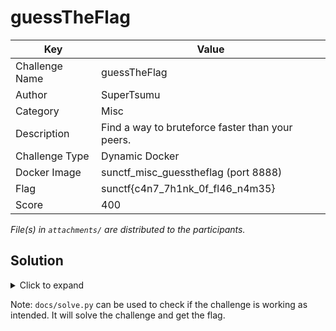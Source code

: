 # guessTheFlag

| Key            | Value                                            |
|----------------|--------------------------------------------------|
| Challenge Name | guessTheFlag                                     |
| Author         | SuperTsumu                                       |
| Category       | Misc                                             |
| Description    | Find a way to bruteforce faster than your peers. |
| Challenge Type | Dynamic Docker                                   |
| Docker Image   | sunctf_misc_guesstheflag (port 8888)             |
| Flag           | sunctf{c4n7_7h1nk_0f_fl46_n4m35}                 |
| Score          | 400                                              |

*File(s) in `attachments/` are distributed to the participants.*

## Solution

<details>
<summary>Click to expand</summary>

It is a good solution as long as you get the flag. See [how we solve it](docs/solve.py).
</details>

Note: `docs/solve.py` can be used to check if the challenge is working as intended. It will solve the challenge and get
the flag.
